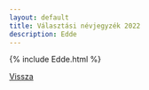 ```yaml
---
layout: default
title: Választási névjegyzék 2022
description: Edde
---
```


{% include Edde.html %}

[Vissza](./)